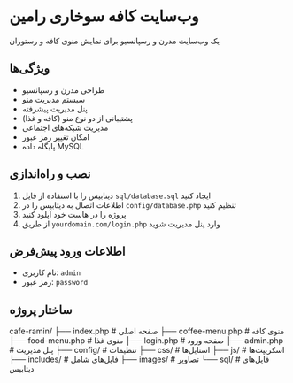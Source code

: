 # وب‌سایت کافه سوخاری رامین

یک وب‌سایت مدرن و رسپانسیو برای نمایش منوی کافه و رستوران

## ویژگی‌ها

- طراحی مدرن و رسپانسیو
- سیستم مدیریت منو
- پنل مدیریت پیشرفته
- پشتیبانی از دو نوع منو (کافه و غذا)
- مدیریت شبکه‌های اجتماعی
- امکان تغییر رمز عبور
- پایگاه داده MySQL

## نصب و راه‌اندازی

1. دیتابیس را با استفاده از فایل `sql/database.sql` ایجاد کنید
2. اطلاعات اتصال به دیتابیس را در `config/database.php` تنظیم کنید
3. پروژه را در هاست خود آپلود کنید
4. از طریق `yourdomain.com/login.php` وارد پنل مدیریت شوید

## اطلاعات ورود پیش‌فرض

- نام کاربری: `admin`
- رمز عبور: `password`

## ساختار پروژه
cafe-ramin/
├── index.php # صفحه اصلی
├── coffee-menu.php # منوی کافه
├── food-menu.php # منوی غذا
├── login.php # صفحه ورود
├── admin.php # پنل مدیریت
├── config/ # تنظیمات
├── css/ # استایل‌ها
├── js/ # اسکریپت‌ها
├── includes/ # فایل‌های شامل
├── images/ # تصاویر
└── sql/ # فایل‌های دیتابیس